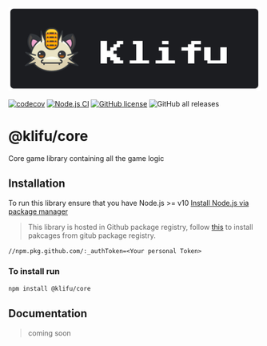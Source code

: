 <img src="https://github.com/Klifu/klifu/blob/main/assets/banner-dark.png" alt="banner" />

[![codecov](https://codecov.io/gh/klifu/core/branch/main/graph/badge.svg?token=FYklvhHRMn)](https://codecov.io/gh/klifu/core)
[![Node.js CI](https://github.com/Klifu/core/actions/workflows/node.js.yml/badge.svg)](https://github.com/Klifu/core/actions/workflows/node.js.yml)
[![GitHub license](https://img.shields.io/github/license/Klifu/core)](https://github.com/Klifu/core/blob/main/LICENSE)
![GitHub all releases](https://img.shields.io/github/downloads/klifu/core/total)


# @klifu/core
Core game library containing all the game logic


## Installation 
To run this library ensure that you have Node.js >= v10 [Install Node.js via package manager](https://nodejs.org/en/download/package-manager/)


> This library is hosted in Github package registry, follow [this](https://docs.github.com/en/packages/working-with-a-github-packages-registry/working-with-the-npm-registry#installing-a-package) to install pakcages from gitub package registry. 

```
//npm.pkg.github.com/:_authToken=<Your personal Token>
```

### To install run 

```bash
npm install @klifu/core
```

## Documentation 
> coming soon 
